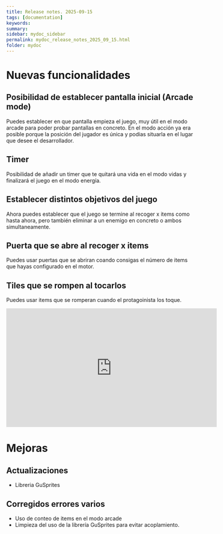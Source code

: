 ```yaml
---
title: Release notes. 2025-09-15
tags: [documentation]
keywords:
summary: 
sidebar: mydoc_sidebar
permalink: mydoc_release_notes_2025_09_15.html
folder: mydoc
---
```


# Nuevas funcionalidades
## Posibilidad de establecer pantalla inicial (Arcade mode)
Puedes establecer en que pantalla empieza el juego, muy útil en el modo arcade para poder probar pantallas en concreto. En el modo acción ya era posible porque la posición del jugador es única y podias situarla en el lugar que desee el desarrollador.

## Timer
Posibilidad de añadir un timer que te quitará una vida en el modo vidas y finalizará el juego en el modo energía.

## Establecer distintos objetivos del juego
Ahora puedes establecer que el juego se termine al recoger x items como hasta ahora, pero también eliminar a un enemigo en concreto o ambos simultaneamente.

## Puerta que se abre al recoger x items
Puedes usar puertas que se abriran coando consigas el número de items que hayas configurado en el motor.

## Tiles que se rompen al tocarlos
Puedes usar items que se romperan cuando el protagoinista los toque.

<iframe width="560" height="315" src="https://www.youtube.com/embed/0s2WH1Wn-n4?si=gWO5vXlAqK2gfx57" title="YouTube video player" frameborder="0" allow="accelerometer; autoplay; clipboard-write; encrypted-media; gyroscope; picture-in-picture; web-share" referrerpolicy="strict-origin-when-cross-origin" allowfullscreen></iframe>

# Mejoras
## Actualizaciones
* Libreria GuSprites
## Corregidos errores varios
* Uso de conteo de items en el modo arcade
* Limpieza del uso de la librería GuSprites para evitar acoplamiento.
